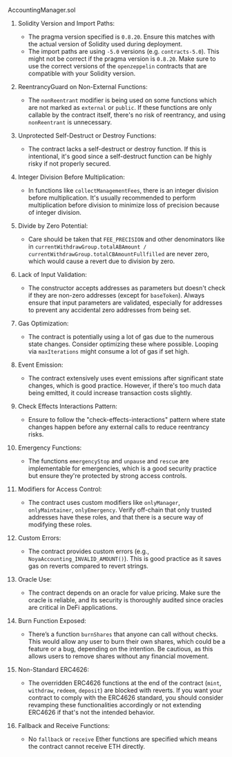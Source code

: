 AccountingManager.sol
1. Solidity Version and Import Paths:
    - The pragma version specified is `0.8.20`. Ensure this matches with the actual version of Solidity used during deployment.
    - The import paths are using `-5.0` versions (e.g. `contracts-5.0`). This might not be correct if the pragma version is `0.8.20`. Make sure to use the correct versions of the `openzeppelin` contracts that are compatible with your Solidity version.

2. ReentrancyGuard on Non-External Functions:
    - The `nonReentrant` modifier is being used on some functions which are not marked as `external` or `public`. If these functions are only callable by the contract itself, there's no risk of reentrancy, and using `nonReentrant` is unnecessary.

3. Unprotected Self-Destruct or Destroy Functions:
    - The contract lacks a self-destruct or destroy function. If this is intentional, it's good since a self-destruct function can be highly risky if not properly secured.

4. Integer Division Before Multiplication:
    - In functions like `collectManagementFees`, there is an integer division before multiplication. It's usually recommended to perform multiplication before division to minimize loss of precision because of integer division.

5. Divide by Zero Potential:
    - Care should be taken that `FEE_PRECISION` and other denominators like in `currentWithdrawGroup.totalABAmount / currentWithdrawGroup.totalCBAmountFullfilled` are never zero, which would cause a revert due to division by zero.

6. Lack of Input Validation:
    - The constructor accepts addresses as parameters but doesn't check if they are non-zero addresses (except for `baseToken`). Always ensure that input parameters are validated, especially for addresses to prevent any accidental zero addresses from being set.

7. Gas Optimization:
    - The contract is potentially using a lot of gas due to the numerous state changes. Consider optimizing these where possible. Looping via `maxIterations` might consume a lot of gas if set high.

8. Event Emission:
    - The contract extensively uses event emissions after significant state changes, which is good practice. However, if there's too much data being emitted, it could increase transaction costs slightly.

9. Check Effects Interactions Pattern:
    - Ensure to follow the "check-effects-interactions" pattern where state changes happen before any external calls to reduce reentrancy risks.

10. Emergency Functions:
    - The functions `emergencyStop` and `unpause` and `rescue` are implementable for emergencies, which is a good security practice but ensure they're protected by strong access controls.

11. Modifiers for Access Control:
    - The contract uses custom modifiers like `onlyManager`, `onlyMaintainer`, `onlyEmergency`. Verify off-chain that only trusted addresses have these roles, and that there is a secure way of modifying these roles.

12. Custom Errors:
    - The contract provides custom errors (e.g., `NoyaAccounting_INVALID_AMOUNT()`). This is good practice as it saves gas on reverts compared to revert strings.

13. Oracle Use:
    - The contract depends on an oracle for value pricing. Make sure the oracle is reliable, and its security is thoroughly audited since oracles are critical in DeFi applications.

14. Burn Function Exposed:
    - There’s a function `burnShares` that anyone can call without checks. This would allow any user to burn their own shares, which could be a feature or a bug, depending on the intention. Be cautious, as this allows users to remove shares without any financial movement.

15. Non-Standard ERC4626:
    - The overridden ERC4626 functions at the end of the contract (`mint`, `withdraw`, `redeem`, `deposit`) are blocked with reverts. If you want your contract to comply with the ERC4626 standard, you should consider revamping these functionalities accordingly or not extending ERC4626 if that's not the intended behavior.

16. Fallback and Receive Functions:
    - No `fallback` or `receive` Ether functions are specified which means the contract cannot receive ETH directly.